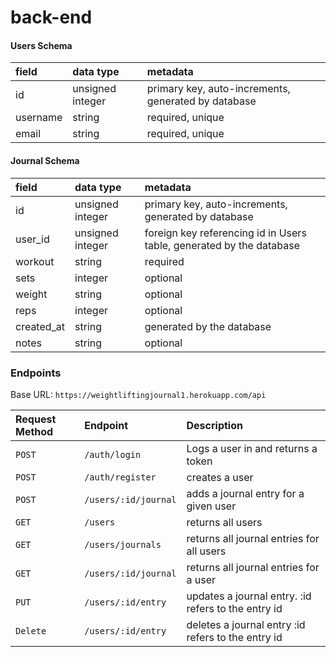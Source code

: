 # back-end

#### Users Schema

| field    | data type        | metadata                                            |
| :------- | :--------------- | :-------------------------------------------------- |
| id       | unsigned integer | primary key, auto-increments, generated by database |
| username | string           | required, unique                                    |
| email    | string           | required, unique                                    |

#### Journal Schema

| field      | data type        | metadata                                                             |
| :--------- | :--------------- | :------------------------------------------------------------------- |
| id         | unsigned integer | primary key, auto-increments, generated by database                  |
| user_id    | unsigned integer | foreign key referencing id in Users table, generated by the database |
| workout    | string           | required                                                             |
| sets       | integer          | optional                                                             |
| weight     | string           | optional                                                             |
| reps       | integer          | optional                                                             |
| created_at | string           | generated by the database                                            |
| notes      | string           | optional                                                             |

### Endpoints

Base URL: `https://weightliftingjournal1.herokuapp.com/api`

| Request Method | Endpoint             | Description                                         |
| :------------- | :------------------- | :-------------------------------------------------- |
| `POST`         | `/auth/login`        | Logs a user in and returns a token                  |
| `POST`         | `/auth/register`     | creates a user                                      |
| `POST`         | `/users/:id/journal` | adds a journal entry for a given user               |
| `GET`          | `/users`             | returns all users                                   |
| `GET`          | `/users/journals`    | returns all journal entries for all users           |
| `GET`          | `/users/:id/journal` | returns all journal entries for a user              |
| `PUT`          | `/users/:id/entry`   | updates a journal entry. :id refers to the entry id |
| `Delete`       | `/users/:id/entry`   | deletes a journal entry :id refers to the entry id  |
